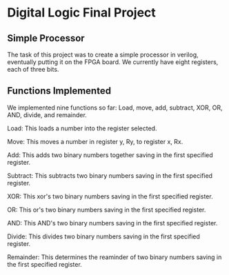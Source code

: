 # Digital Logic Final Project
## Simple Processor

The task of this project was to create a simple processor in verilog, eventually putting it on the FPGA board. We currently have eight registers, each of three bits. 

## Functions Implemented

We implemented nine functions so far: Load, move, add, subtract, XOR, OR, AND, divide, and remainder. 

Load: This loads a number into the register selected.

Move: This moves a number in register y, Ry, to register x, Rx.

Add: This adds two binary numbers together saving in the first specified register.

Subtract: This subtracts two binary numbers saving in the first specified register.

XOR: This xor's two binary numbers saving in the first specified register.

OR: This or's two binary numbers saving in the first specified register.

AND: This AND's two binary numbers saving in the first specified register.

Divide: This divides two binary numbers saving in the first specified register.

Remainder: This determines the reaminder of two binary numbers saving in the first specified register.
